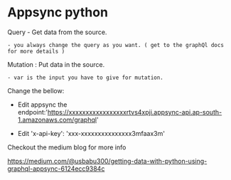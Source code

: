   # Appsync python
  
  Query - Get data from the source.
  
    - you always change the query as you want. ( get to the graphQl docs for more details ) 
  
  Mutation : Put data in the source.
  
    - var is the input you have to give for mutation.
  
  Change the bellow:
  
  - Edit appsync the endpoint:'https://xxxxxxxxxxxxxxxxxrtvs4xpji.appsync-api.ap-south-1.amazonaws.com/graphql'

  - Edit 'x-api-key': 'xxx-xxxxxxxxxxxxxxx3mfaax3m'
  
  
  Checkout the medium blog for more info
  
  https://medium.com/@usbabu300/getting-data-with-python-using-graphql-appsync-6124ecc9384c
